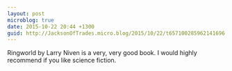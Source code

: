 ```yaml
---
layout: post
microblog: true
date: 2015-10-22 20:44 +1300
guid: http://JacksonOfTrades.micro.blog/2015/10/22/t657100285962141696.html
---
```

Ringworld by Larry Niven is a very, very good book. I would highly recommend if you like science fiction.
